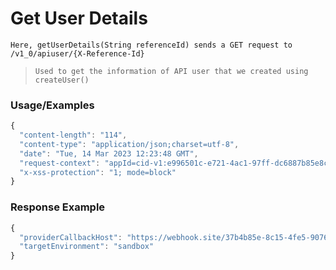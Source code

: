 # Get User Details

`Here, getUserDetails(String referenceId) sends a GET request to /v1_0/apiuser/{X-Reference-Id}`

> `Used to get the information of API user that we created using createUser()`

### Usage/Examples

```javascript
{
  "content-length": "114",
  "content-type": "application/json;charset=utf-8",
  "date": "Tue, 14 Mar 2023 12:23:48 GMT",
  "request-context": "appId=cid-v1:e996501c-e721-4ac1-97ff-dc6887b85e8c",
  "x-xss-protection": "1; mode=block"
}
```

### Response Example

```javascript
{
  "providerCallbackHost": "https://webhook.site/37b4b85e-8c15-4fe5-9076-b7de3071b85d",
  "targetEnvironment": "sandbox"
}
```